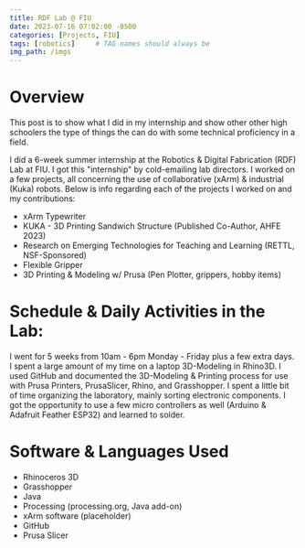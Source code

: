 ```yaml
---
title: RDF Lab @ FIU
date: 2023-07-16 07:02:00 -0500
categories: [Projects, FIU]
tags: [robotics]     # TAG names should always be 
img_path: /imgs
---
```


# Overview
This post is to show what I did in my internship and show other other high schoolers the type of things the can do with some technical proficiency in a field.

I did a 6-week summer internship at the Robotics & Digital Fabrication (RDF) Lab at FIU. I got this "internship" by cold-emailing lab directors. I worked on a few projects, all concerning the use of collaborative (xArm) & industrial (Kuka) robots. Below is info regarding each of the projects I worked on and my contributions:

- xArm Typewriter
- KUKA - 3D Printing Sandwich Structure (Published Co-Author, AHFE 2023)
- Research on Emerging Technologies for Teaching and Learning (RETTL, NSF-Sponsored)
- Flexible Gripper
- 3D Printing & Modeling w/ Prusa (Pen Plotter, grippers, hobby items)

# Schedule & Daily Activities in the Lab:
I went for 5 weeks from 10am - 6pm Monday - Friday plus a few extra days. I spent a large amount of my time on a laptop 3D-Modeling in Rhino3D. I used GitHub and documented the 3D-Modeling & Printing process for use with Prusa Printers, PrusaSlicer, Rhino, and Grasshopper. I spent a little bit of time organizing the laboratory, mainly sorting electronic components. I got the opportunity to use a few micro controllers as well (Arduino & Adafruit Feather ESP32) and learned to solder. 

# Software & Languages Used
- Rhinoceros 3D
- Grasshopper
- Java
- Processing (processing.org, Java add-on)
- xArm software (placeholder)
- GitHub
- Prusa Slicer

